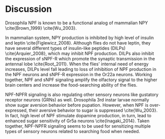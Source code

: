 # Discussion

Drosophila NPF is known to be a functional analog of mammalian NPY \cite{Brown_1999} \cite{Wu_2003}.


In mammalian system, NPY production is inhibited by high level of insulin and leptin \cite{Figlewicz_2008}.
Although flies do not have leptin, they have several different types of insulin-like peptides (DILPs) \cite{Arquier_2008}, which may inhibit NPF production.
DILPs also inhibit the expression of sNPF-R which promote the synaptic transmission in the antennal lobe \cite{Root_2011}.
When the flies' internal need of energy increases, DILPs level fall leading to loss of inhibition of NPF production in the NPF neurons and sNPF-R expression in the Or22a neurons.
Working together, NPF and sNPF signaling amplify the olfactory signal to the higher brain centers and increase the food-searching ability of the flies.

NPF-NPFR signaling is also regulating other sensory neurons like gustatory receptor neurons (GRNs) as well.
Drosophila 3rd instar larvae normally show sugar aversion behavior before pupation.
However, when NPF is over-expressed, their aversive behavior to sugar is suppressed \cite{Wu_2003}.
In fact, high level of NPF stimulate dopamine production, in turn, lead to enhanced sugar sensitivity of Gr5a neurons \cite{Inagaki_2014}.
Taken together, NPF-NPFR signaling seems to be used for sensitizing multiple types of sensory neurons related to searching food when needed.